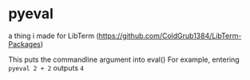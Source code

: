 # pyeval
a thing i made for LibTerm (https://github.com/ColdGrub1384/LibTerm-Packages)

This puts the commandline argument into eval()
For example, entering `pyeval 2 + 2` outputs `4`
